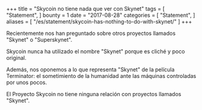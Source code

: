 +++
title = "Skycoin no tiene nada que ver con Skynet"
tags = [
    "Statement",
]
bounty = 1
date = "2017-08-28"
categories = [
    "Statement",
]
aliases = [
	"/es/statement/skycoin-has-nothing-to-do-with-skynet/"
]
+++

Recientemente nos han preguntado sobre otros proyectos llamados "Skynet" o "Superskynet".

Skycoin nunca ha utilizado el nombre "Skynet" porque es cliché y poco original.

Además, nos oponemos a lo que representa "Skynet" de la película Terminator:
el sometimiento de la humanidad ante las máquinas controladas por unos pocos.

El Proyecto Skycoin no tiene ninguna relación con proyectos llamados "Skynet".
